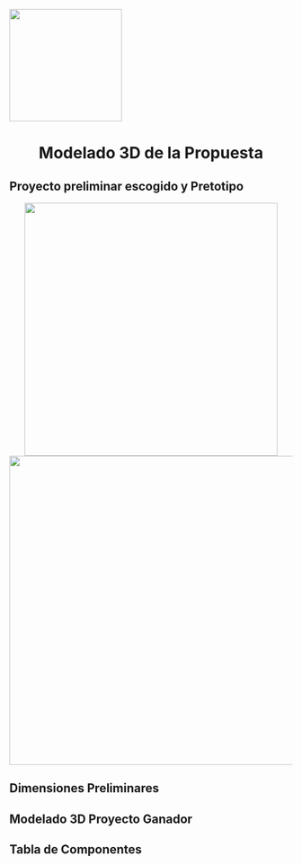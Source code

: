 <p align="left">
  <img src="https://semanadelcannabis.cayetano.edu.pe/assets/img/logo-upch.png" width="200">
  <h1 align="center">Modelado 3D de la Propuesta</h1>
</p>

## Proyecto preliminar escogido y Pretotipo
<p align="center">
  <img src="https://github.com/Paradoxeado/prototypeProject/blob/main/Im%C3%A1genes/E07Imagen01.jpg" width="450" style="margin: auto;">
  <img src="https://github.com/Paradoxeado/prototypeProject/blob/main/Im%C3%A1genes/E07Imagen03.jpg" width="550" style="margin: auto;">
</p>

## Dimensiones Preliminares

## Modelado 3D Proyecto Ganador

## Tabla de Componentes
